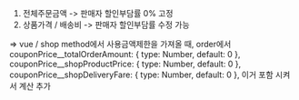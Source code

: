 1. 전체주문금액 -> 판매자 할인부담률 0% 고정
2. 상품가격 / 배송비 -> 판매자 할인부담률 수정 가능

=> vue / shop method에서 사용금액제한을 가져올 때, order에서
couponPrice__totalOrderAmount: { type: Number, default: 0 },
couponPrice__shopProductPrice: { type: Number, default: 0 },
couponPrice__shopDeliveryFare: { type: Number, default: 0 },
이거 포함 시켜서 계산 추가